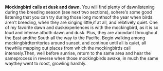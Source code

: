 **Mockingbird calls at dusk and dawn.** You will find plenty of dawnlistening during the breeding season (see next two sections), sohere's some good listening that you can try during those long monthsof the year when birds aren\'t breeding, when they are singing little,if at all, and relatively quiet. One of my favorite dawn and duskexperiences is with the mockingbird, as it is so loud and intense atboth dawn and dusk. Plus, they are abundant throughout the East andthe South all the way to the Pacific. Begin walking among mockingbirdterritories around sunset, and continue until all is quiet, all thewhile mapping out places from which the mockingbirds call intensely.Then, well before sunrise, return to the same area and hear the sameprocess in reverse when those mockingbirds awake, in much the same waythey went to roost, growling harshly.
